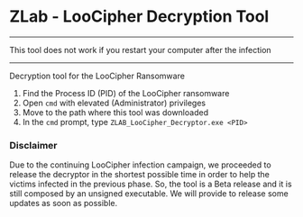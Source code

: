# ZLab -  LooCipher Decryption Tool

************************************************************************
This tool does not work if you restart your computer after the infection
************************************************************************

Decryption tool for the LooCipher Ransomware

1. Find the Process ID (PID) of the LooCipher ransomware
2. Open `cmd` with elevated (Administrator) privileges
3. Move to the path where this tool was downloaded
4. In the `cmd` prompt, type `ZLAB_LooCipher_Decryptor.exe <PID>`

### Disclaimer
Due to the continuing LooCipher infection campaign, we proceeded to release the decryptor in the shortest possible time in order to help the victims infected in the previous phase. So, the tool is a Beta release and it is still composed by an unsigned executable. We will provide to release some updates as soon as possible.  

